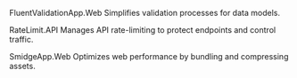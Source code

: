 FluentValidationApp.Web
Simplifies validation processes for data models.

RateLimit.API
Manages API rate-limiting to protect endpoints and control traffic.

SmidgeApp.Web
Optimizes web performance by bundling and compressing assets.

